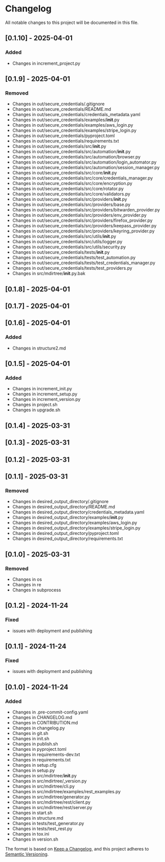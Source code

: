 # Changelog

All notable changes to this project will be documented in this file.

## [0.1.10] - 2025-04-01

### Added
- Changes in increment_project.py

## [0.1.9] - 2025-04-01

### Removed
- Changes in out/secure_credentials/.gitignore
- Changes in out/secure_credentials/README.md
- Changes in out/secure_credentials/credentials_metadata.yaml
- Changes in out/secure_credentials/examples/__init__.py
- Changes in out/secure_credentials/examples/aws_login.py
- Changes in out/secure_credentials/examples/stripe_login.py
- Changes in out/secure_credentials/pyproject.toml
- Changes in out/secure_credentials/requirements.txt
- Changes in out/secure_credentials/src/__init__.py
- Changes in out/secure_credentials/src/automation/__init__.py
- Changes in out/secure_credentials/src/automation/browser.py
- Changes in out/secure_credentials/src/automation/login_automator.py
- Changes in out/secure_credentials/src/automation/session_manager.py
- Changes in out/secure_credentials/src/core/__init__.py
- Changes in out/secure_credentials/src/core/credentials_manager.py
- Changes in out/secure_credentials/src/core/encryption.py
- Changes in out/secure_credentials/src/core/rotator.py
- Changes in out/secure_credentials/src/core/validators.py
- Changes in out/secure_credentials/src/providers/__init__.py
- Changes in out/secure_credentials/src/providers/base.py
- Changes in out/secure_credentials/src/providers/bitwarden_provider.py
- Changes in out/secure_credentials/src/providers/env_provider.py
- Changes in out/secure_credentials/src/providers/firefox_provider.py
- Changes in out/secure_credentials/src/providers/keepass_provider.py
- Changes in out/secure_credentials/src/providers/keyring_provider.py
- Changes in out/secure_credentials/src/utils/__init__.py
- Changes in out/secure_credentials/src/utils/logger.py
- Changes in out/secure_credentials/src/utils/security.py
- Changes in out/secure_credentials/tests/__init__.py
- Changes in out/secure_credentials/tests/test_automation.py
- Changes in out/secure_credentials/tests/test_credentials_manager.py
- Changes in out/secure_credentials/tests/test_providers.py
- Changes in src/mdirtree/__init__.py.bak

## [0.1.8] - 2025-04-01

## [0.1.7] - 2025-04-01

## [0.1.6] - 2025-04-01

### Added
- Changes in structure2.md

## [0.1.5] - 2025-04-01

### Added
- Changes in increment_init.py
- Changes in increment_setup.py
- Changes in increment_version.py
- Changes in project.sh
- Changes in upgrade.sh

## [0.1.4] - 2025-03-31

## [0.1.3] - 2025-03-31

## [0.1.2] - 2025-03-31

## [0.1.1] - 2025-03-31

### Removed
- Changes in desired_output_directory/.gitignore
- Changes in desired_output_directory/README.md
- Changes in desired_output_directory/credentials_metadata.yaml
- Changes in desired_output_directory/examples/__init__.py
- Changes in desired_output_directory/examples/aws_login.py
- Changes in desired_output_directory/examples/stripe_login.py
- Changes in desired_output_directory/pyproject.toml
- Changes in desired_output_directory/requirements.txt

## [0.1.0] - 2025-03-31

### Removed
- Changes in os
- Changes in re
- Changes in subprocess

## [0.1.2] - 2024-11-24

### Fixed
- issues with deployment and publishing


## [0.1.1] - 2024-11-24

### Fixed
- issues with deployment and publishing

## [0.1.0] - 2024-11-24

### Added
- Changes in .pre-commit-config.yaml
- Changes in CHANGELOG.md
- Changes in CONTRIBUTION.md
- Changes in changelog.py
- Changes in git.sh
- Changes in init.sh
- Changes in publish.sh
- Changes in pyproject.toml
- Changes in requirements-dev.txt
- Changes in requirements.txt
- Changes in setup.cfg
- Changes in setup.py
- Changes in src/mdirtree/__init__.py
- Changes in src/mdirtree/_version.py
- Changes in src/mdirtree/cli.py
- Changes in src/mdirtree/examples/rest_examples.py
- Changes in src/mdirtree/generator.py
- Changes in src/mdirtree/rest/client.py
- Changes in src/mdirtree/rest/server.py
- Changes in start.sh
- Changes in structure.md
- Changes in tests/test_generator.py
- Changes in tests/test_rest.py
- Changes in tox.ini
- Changes in version.sh

The format is based on [Keep a Changelog](https://keepachangelog.com/en/1.0.0/),
and this project adheres to [Semantic Versioning](https://semver.org/spec/v2.0.0.html).


